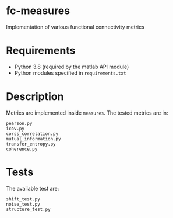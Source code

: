 # fc-measures

Implementation of various functional connectivity metrics

# Requirements

- Python 3.8 (required by the matlab API module)
- Python modules specified in `requirements.txt`

# Description

Metrics are implemented inside `measures`. The tested metrics are in:

```
pearson.py
icov.py
corss_correlation.py
mutual_information.py
transfer_entropy.py
coherence.py
```

# Tests

The available test are:

```
shift_test.py
noise_test.py
structure_test.py
```
